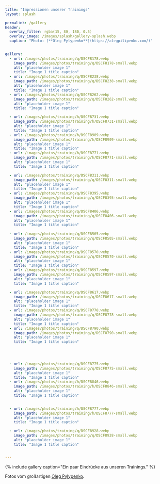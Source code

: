 ```yaml
---
title: "Impressionen unserer Trainings"
layout: splash

permalink: /gallery
header:
  overlay_filter: rgba(15, 80, 180, 0.5)
  overlay_image: /images/splash/gallery-splash.webp
  caption: "Photo: [**Oleg Pylypenko**](https://alegpilipenko.com/)"
  

gallery:
  - url: /images/photos/training/q/DSCF8178.webp
    image_path: /images/photos/training/q/DSCF8178-small.webp
    alt: "placeholder image 1"
    title: "Image 1 title caption"
  - url: /images/photos/training/q/DSCF8238.webp
    image_path: /images/photos/training/q/DSCF8238-small.webp
    alt: "placeholder image 1"
    title: "Image 1 title caption"
  - url: /images/photos/training/q/DSCF8262.webp
    image_path: /images/photos/training/q/DSCF8262-small.webp
    alt: "placeholder image 1"
    title: "Image 1 title caption"

  - url: /images/photos/training/h/DSCF8731.webp
    image_path: /images/photos/training/h/DSCF8731-small.webp
    alt: "placeholder image 1"
    title: "Image 1 title caption"
  - url: /images/photos/training/h/DSCF8909.webp
    image_path: /images/photos/training/h/DSCF8909-small.webp
    alt: "placeholder image 1"
    title: "Image 1 title caption"
  - url: /images/photos/training/h/DSCF8771.webp
    image_path: /images/photos/training/h/DSCF8771-small.webp
    alt: "placeholder image 1"
    title: "Image 1 title caption"

  - url: /images/photos/training/q/DSCF8311.webp
    image_path: /images/photos/training/q/DSCF8311-small.webp
    alt: "placeholder image 1"
    title: "Image 1 title caption"
  - url: /images/photos/training/q/DSCF8395.webp
    image_path: /images/photos/training/q/DSCF8395-small.webp
    alt: "placeholder image 1"
    title: "Image 1 title caption"
  - url: /images/photos/training/q/DSCF8406.webp
    image_path: /images/photos/training/q/DSCF8406-small.webp
    alt: "placeholder image 1"
    title: "Image 1 title caption"
 
  - url: /images/photos/training/q/DSCF8505.webp
    image_path: /images/photos/training/q/DSCF8505-small.webp
    alt: "placeholder image 1"
    title: "Image 1 title caption"
  - url: /images/photos/training/q/DSCF8570.webp
    image_path: /images/photos/training/q/DSCF8570-small.webp
    alt: "placeholder image 1"
    title: "Image 1 title caption"
  - url: /images/photos/training/q/DSCF8597.webp
    image_path: /images/photos/training/q/DSCF8597-small.webp
    alt: "placeholder image 1"
    title: "Image 1 title caption"

  - url: /images/photos/training/q/DSCF8617.webp
    image_path: /images/photos/training/q/DSCF8617-small.webp
    alt: "placeholder image 1"
    title: "Image 1 title caption"
  - url: /images/photos/training/q/DSCF8778.webp
    image_path: /images/photos/training/q/DSCF8778-small.webp
    alt: "placeholder image 1"
    title: "Image 1 title caption"
  - url: /images/photos/training/q/DSCF8790.webp
    image_path: /images/photos/training/q/DSCF8790-small.webp
    alt: "placeholder image 1"
    title: "Image 1 title caption"

  
    

  - url: /images/photos/training/q/DSCF8775.webp
    image_path: /images/photos/training/q/DSCF8775-small.webp
    alt: "placeholder image 1"
    title: "Image 1 title caption"
  - url: /images/photos/training/h/DSCF8846.webp
    image_path: /images/photos/training/h/DSCF8846-small.webp
    alt: "placeholder image 1"
    title: "Image 1 title caption"
  

  - url: /images/photos/training/h/DSCF8777.webp
    image_path: /images/photos/training/h/DSCF8777-small.webp
    alt: "placeholder image 1"
    title: "Image 1 title caption"

  - url: /images/photos/training/q/DSCF8928.webp
    image_path: /images/photos/training/q/DSCF8928-small.webp
    alt: "placeholder image 1"
    title: "Image 1 title caption"


---
```


{% include gallery caption="Ein paar Eindrücke aus unseren Trainings." %}

Fotos vom großartigen [Oleg Pylypenko](alegpilipenko.com/).


 